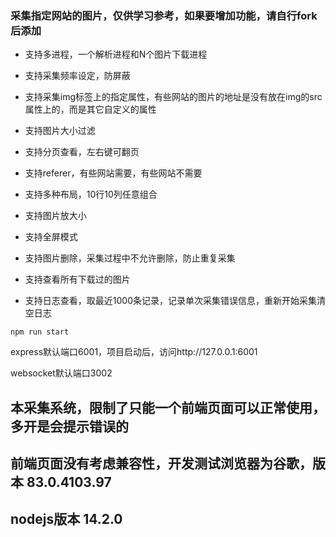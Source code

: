 ### 采集指定网站的图片，仅供学习参考，如果要增加功能，请自行fork后添加

* 支持多进程，一个解析进程和N个图片下载进程

* 支持采集频率设定，防屏蔽

* 支持采集img标签上的指定属性，有些网站的图片的地址是没有放在img的src属性上的，而是其它自定义的属性

* 支持图片大小过滤

* 支持分页查看，左右键可翻页

* 支持referer，有些网站需要，有些网站不需要

* 支持多种布局，10行10列任意组合

* 支持图片放大小

* 支持全屏模式

* 支持图片删除，采集过程中不允许删除，防止重复采集

* 支持查看所有下载过的图片

* 支持日志查看，取最近1000条记录，记录单次采集错误信息，重新开始采集清空日志


```
npm run start
```

express默认端口6001，项目启动后，访问http://127.0.0.1:6001

websocket默认端口3002

## 本采集系统，限制了只能一个前端页面可以正常使用，多开是会提示错误的
## 前端页面没有考虑兼容性，开发测试浏览器为谷歌，版本 83.0.4103.97
## nodejs版本 14.2.0

